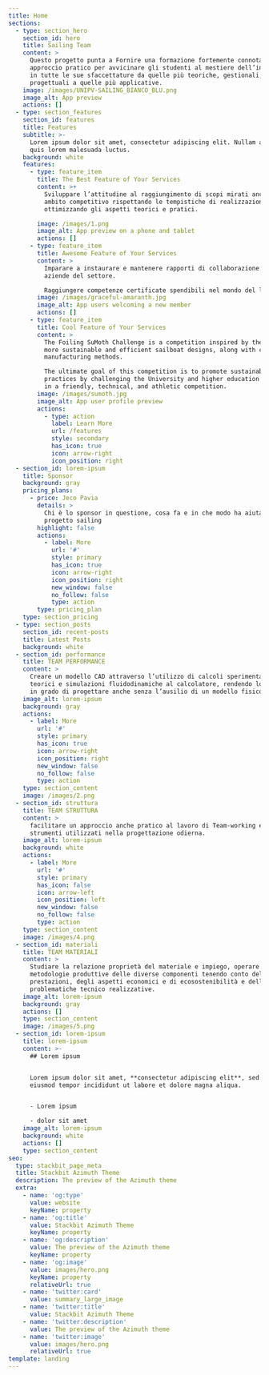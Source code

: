 ```yaml
---
title: Home
sections:
  - type: section_hero
    section_id: hero
    title: Sailing Team
    content: >
      Questo progetto punta a Fornire una formazione fortemente connotata da un
      approccio pratico per avvicinare gli studenti al mestiere dell’ingegnere
      in tutte le sue sfaccettature da quelle più teoriche, gestionali,
      progettuali a quelle più applicative.
    image: /images/UNIPV-SAILING_BIANCO_BLU.png
    image_alt: App preview
    actions: []
  - type: section_features
    section_id: features
    title: Features
    subtitle: >-
      Lorem ipsum dolor sit amet, consectetur adipiscing elit. Nullam a metus
      quis lorem malesuada luctus.
    background: white
    features:
      - type: feature_item
        title: The Best Feature of Your Services
        content: >+
          Sviluppare l’attitudine al raggiungimento di scopi mirati anche in
          ambito competitivo rispettando le tempistiche di realizzazione
          ottimizzando gli aspetti teorici e pratici.

        image: /images/1.png
        image_alt: App preview on a phone and tablet
        actions: []
      - type: feature_item
        title: Awesome Feature of Your Services
        content: >
          Imparare a instaurare e mantenere rapporti di collaborazione con le
          aziende del settore.

          Raggiungere competenze certificate spendibili nel mondo del lavoro.
        image: /images/graceful-amaranth.jpg
        image_alt: App users welcoming a new member
        actions: []
      - type: feature_item
        title: Cool Feature of Your Services
        content: >
          The Foiling SuMoth Challenge is a competition inspired by the need for
          more sustainable and efficient sailboat designs, along with coherent
          manufacturing methods.

          The ultimate goal of this competition is to promote sustainable
          practices by challenging the University and higher education students
          in a friendly, technical, and athletic competition.
        image: /images/sumoth.jpg
        image_alt: App user profile preview
        actions:
          - type: action
            label: Learn More
            url: /features
            style: secondary
            has_icon: true
            icon: arrow-right
            icon_position: right
  - section_id: lorem-ipsum
    title: Sponsor
    background: gray
    pricing_plans:
      - price: Jeco Pavia
        details: >
          Chi è lo sponsor in questione, cosa fa e in che modo ha aiutato il
          progetto sailing
        highlight: false
        actions:
          - label: More
            url: '#'
            style: primary
            has_icon: true
            icon: arrow-right
            icon_position: right
            new_window: false
            no_follow: false
            type: action
        type: pricing_plan
    type: section_pricing
  - type: section_posts
    section_id: recent-posts
    title: Latest Posts
    background: white
  - section_id: performance
    title: TEAM PERFORMANCE
    content: >
      Creare un modello CAD attraverso l’utilizzo di calcoli sperimentali,
      teorici e simulazioni fluidodinamiche al calcolatore, rendendo lo studente
      in grado di progettare anche senza l’ausilio di un modello fisico
    image_alt: lorem-ipsum
    background: gray
    actions:
      - label: More
        url: '#'
        style: primary
        has_icon: true
        icon: arrow-right
        icon_position: right
        new_window: false
        no_follow: false
        type: action
    type: section_content
    image: /images/2.png
  - section_id: struttura
    title: TEAM STRUTTURA
    content: >
      facilitare un approccio anche pratico al lavoro di Team-working e agli
      strumenti utilizzati nella progettazione odierna.
    image_alt: lorem-ipsum
    background: white
    actions:
      - label: More
        url: '#'
        style: primary
        has_icon: false
        icon: arrow-left
        icon_position: left
        new_window: false
        no_follow: false
        type: action
    type: section_content
    image: /images/4.png
  - section_id: materiali
    title: TEAM MATERIALI
    content: >
      Studiare la relazione proprietà del materiale e impiego, operare scelte di
      metodologie produttive delle diverse componenti tenendo conto delle
      prestazioni, degli aspetti economici e di ecosostenibilità e delle
      problematiche tecnico realizzative.
    image_alt: lorem-ipsum
    background: gray
    actions: []
    type: section_content
    image: /images/5.png
  - section_id: lorem-ipsum
    title: lorem-ipsum
    content: >-
      ## Lorem ipsum


      Lorem ipsum dolor sit amet, **consectetur adipiscing elit**, sed do
      eiusmod tempor incididunt ut labore et dolore magna aliqua.


      - Lorem ipsum

      - dolor sit amet
    image_alt: lorem-ipsum
    background: white
    actions: []
    type: section_content
seo:
  type: stackbit_page_meta
  title: Stackbit Azimuth Theme
  description: The preview of the Azimuth theme
  extra:
    - name: 'og:type'
      value: website
      keyName: property
    - name: 'og:title'
      value: Stackbit Azimuth Theme
      keyName: property
    - name: 'og:description'
      value: The preview of the Azimuth theme
      keyName: property
    - name: 'og:image'
      value: images/hero.png
      keyName: property
      relativeUrl: true
    - name: 'twitter:card'
      value: summary_large_image
    - name: 'twitter:title'
      value: Stackbit Azimuth Theme
    - name: 'twitter:description'
      value: The preview of the Azimuth theme
    - name: 'twitter:image'
      value: images/hero.png
      relativeUrl: true
template: landing
---
```

